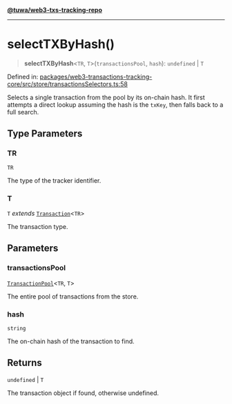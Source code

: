 [**@tuwa/web3-txs-tracking-repo**](../../../README.md)

***

# selectTXByHash()

> **selectTXByHash**\<`TR`, `T`\>(`transactionsPool`, `hash`): `undefined` \| `T`

Defined in: [packages/web3-transactions-tracking-core/src/store/transactionsSelectors.ts:58](https://github.com/TuwaIO/web3-transactions-tracking/blob/ef26e0214bae02134bca62097cf4b010e691f9d5/packages/web3-transactions-tracking-core/src/store/transactionsSelectors.ts#L58)

Selects a single transaction from the pool by its on-chain hash.
It first attempts a direct lookup assuming the hash is the `txKey`, then falls back to a full search.

## Type Parameters

### TR

`TR`

The type of the tracker identifier.

### T

`T` *extends* [`Transaction`](../type-aliases/Transaction.md)\<`TR`\>

The transaction type.

## Parameters

### transactionsPool

[`TransactionPool`](../type-aliases/TransactionPool.md)\<`TR`, `T`\>

The entire pool of transactions from the store.

### hash

`string`

The on-chain hash of the transaction to find.

## Returns

`undefined` \| `T`

The transaction object if found, otherwise undefined.
